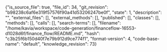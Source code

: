 {"is_source_file": true, "file_id": 34, "git_revision": "b98238c6af6e319f57576f90a41d53206247be0f", "state": 1, "description": "", "external_files": [], "external_methods": [], "published": [], "classes": [], "methods": [], "calls": [], "search-terms": [], "filename": "/home/kavia/workspace/code-generation/financeflow-16553-d1028d6f/finance_flow/README.md", "hash": "c3b25f6b150d40f7e79b912d9ce774f1", "format-version": 4, "code-base-name": "default", "knowledge_revision": 73}